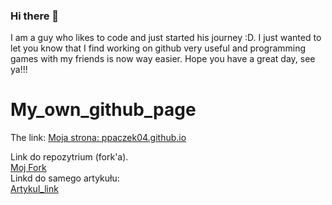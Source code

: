 ### Hi there 👋
I am a guy who likes to code and just started his journey :D.
I just wanted to let you know that I find working on github very useful and programming games with my friends is now way easier.
Hope you have a great day, see ya!!!
# My_own_github_page
The link: [Moja strona: ppaczek04.github.io](https://ppaczek04.github.io/)


Link do repozytrium (fork'a).  
[Moj Fork](https://github.com/ppaczek04/dobb-e)  
Linkd do samego artykułu:  
[Artykul_link](https://arxiv.org/abs/2311.16098v1)  
<!--
**ppaczek04/ppaczek04** is a ✨ _special_ ✨ repository because its `README.md` (this file) appears on your GitHub profile.

Here are some ideas to get you started:

- 🔭 I’m currently working on ...
- 🌱 I’m currently learning ...
- 👯 I’m looking to collaborate on ...
- 🤔 I’m looking for help with ...
- 💬 Ask me about ...
- 📫 How to reach me: ...
- 😄 Pronouns: ...
- ⚡ Fun fact: ...
-->

